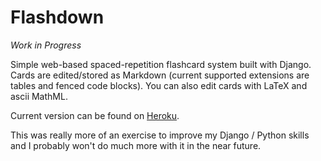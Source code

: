 # Flashdown

*Work in Progress*

Simple web-based spaced-repetition flashcard system built with Django.
Cards are edited/stored as Markdown (current supported extensions are
tables and fenced code blocks). You can also edit cards with LaTeX and
ascii MathML.

Current version can be found on [Heroku](http://flashdown-staging.heroku.com).

This was really more of an exercise to improve my Django / Python skills
and I probably won't do much more with it in the near future.
